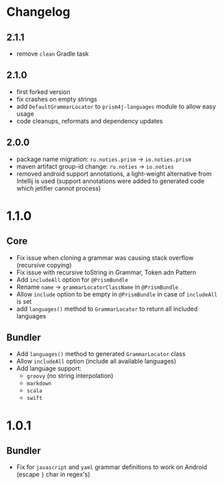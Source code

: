 # Changelog

## 2.1.1

* remove `clean` Gradle task

## 2.1.0

* first forked version
* fix crashes on empty strings
* add `DefaultGrammarLocator` to `prism4j-languages` module to allow easy usage
* code cleanups, reformats and dependency updates

## 2.0.0

* package name migration: `ru.noties.prism` -&gt; `io.noties.prism`
* maven artifact group-id change: `ru.noties` -&gt; `io.noties`
* removed android support annotations, a light-weight alternative from Intellij is used (support annotations were added
  to generated code which jetifier cannot process)

# 1.1.0

## Core

* Fix issue when cloning a grammar was causing stack overflow (recursive copying)
* Fix issue with recursive toString in Grammar, Token adn Pattern
* Add `includeAll` option for `@PrismBundle`
* Rename `name` -> `grammarLocatorClassName` in `@PrismBundle`
* Allow `include` option to be empty in `@PrismBundle` in case of `includeAll` is set
* add `languages()` method to `GrammarLocator` to return all included languages

## Bundler

* Add `languages()` method to generated `GrammarLocator` class
* Allow `includeAll` option (include all available languages)
* Add language support:
    * `groovy` (no string interpolation)
    * `markdown`
    * `scala`
    * `swift`

# 1.0.1

## Bundler

* Fix for `javascript` and `yaml` grammar definitions to work on Android (escape `}` char in regex's)